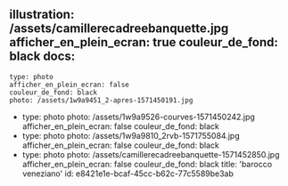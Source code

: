 illustration: /assets/camillerecadreebanquette.jpg
afficher_en_plein_ecran: true
couleur_de_fond: black
docs:
  -
    type: photo
    afficher_en_plein_ecran: false
    couleur_de_fond: black
    photo: /assets/1w9a9451_2-apres-1571450191.jpg
  -
    type: photo
    photo: /assets/1w9a9526-courves-1571450242.jpg
    afficher_en_plein_ecran: false
    couleur_de_fond: black
  -
    type: photo
    photo: /assets/1w9a9810_2rvb-1571755084.jpg
    afficher_en_plein_ecran: false
    couleur_de_fond: black
  -
    type: photo
    photo: /assets/camillerecadreebanquette-1571452850.jpg
    afficher_en_plein_ecran: false
    couleur_de_fond: black
title: 'barocco veneziano'
id: e8421e1e-bcaf-45cc-b62c-77c5589be3ab
